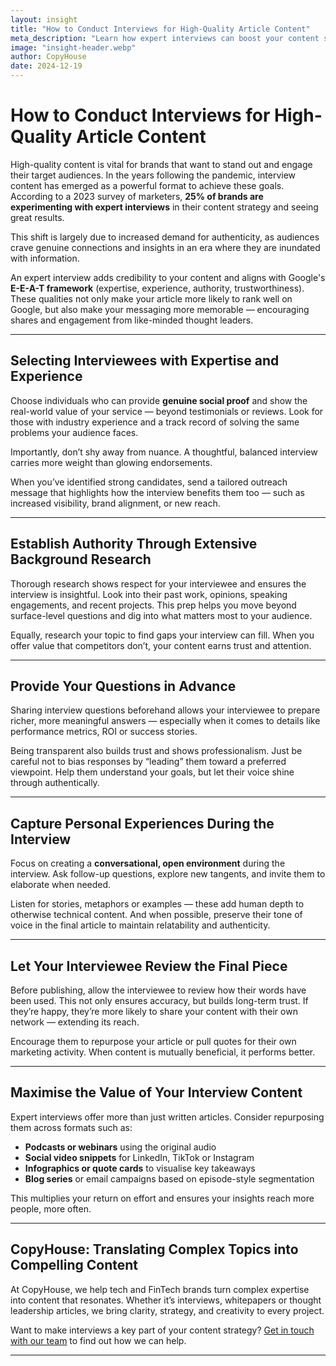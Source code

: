 ```yaml
---
layout: insight
title: "How to Conduct Interviews for High-Quality Article Content"
meta_description: "Learn how expert interviews can boost your content strategy with authenticity, authority, and shareable insights that resonate with your B2B audience."
image: "insight-header.webp"
author: CopyHouse
date: 2024-12-19
---
```


# How to Conduct Interviews for High-Quality Article Content

High-quality content is vital for brands that want to stand out and engage their target audiences. In the years following the pandemic, interview content has emerged as a powerful format to achieve these goals. According to a 2023 survey of marketers, **25% of brands are experimenting with expert interviews** in their content strategy and seeing great results.

This shift is largely due to increased demand for authenticity, as audiences crave genuine connections and insights in an era where they are inundated with information.

An expert interview adds credibility to your content and aligns with Google's **E-E-A-T framework** (expertise, experience, authority, trustworthiness). These qualities not only make your article more likely to rank well on Google, but also make your messaging more memorable — encouraging shares and engagement from like-minded thought leaders.

---

## Selecting Interviewees with Expertise and Experience

Choose individuals who can provide **genuine social proof** and show the real-world value of your service — beyond testimonials or reviews. Look for those with industry experience and a track record of solving the same problems your audience faces. 

Importantly, don’t shy away from nuance. A thoughtful, balanced interview carries more weight than glowing endorsements.

When you’ve identified strong candidates, send a tailored outreach message that highlights how the interview benefits them too — such as increased visibility, brand alignment, or new reach.

---

## Establish Authority Through Extensive Background Research

Thorough research shows respect for your interviewee and ensures the interview is insightful. Look into their past work, opinions, speaking engagements, and recent projects. This prep helps you move beyond surface-level questions and dig into what matters most to your audience.

Equally, research your topic to find gaps your interview can fill. When you offer value that competitors don’t, your content earns trust and attention.

---

## Provide Your Questions in Advance

Sharing interview questions beforehand allows your interviewee to prepare richer, more meaningful answers — especially when it comes to details like performance metrics, ROI or success stories.

Being transparent also builds trust and shows professionalism. Just be careful not to bias responses by “leading” them toward a preferred viewpoint. Help them understand your goals, but let their voice shine through authentically.

---

## Capture Personal Experiences During the Interview

Focus on creating a **conversational, open environment** during the interview. Ask follow-up questions, explore new tangents, and invite them to elaborate when needed.

Listen for stories, metaphors or examples — these add human depth to otherwise technical content. And when possible, preserve their tone of voice in the final article to maintain relatability and authenticity.

---

## Let Your Interviewee Review the Final Piece

Before publishing, allow the interviewee to review how their words have been used. This not only ensures accuracy, but builds long-term trust. If they’re happy, they’re more likely to share your content with their own network — extending its reach.

Encourage them to repurpose your article or pull quotes for their own marketing activity. When content is mutually beneficial, it performs better.

---

## Maximise the Value of Your Interview Content

Expert interviews offer more than just written articles. Consider repurposing them across formats such as:

- **Podcasts or webinars** using the original audio
- **Social video snippets** for LinkedIn, TikTok or Instagram
- **Infographics or quote cards** to visualise key takeaways
- **Blog series** or email campaigns based on episode-style segmentation

This multiplies your return on effort and ensures your insights reach more people, more often.

---

## CopyHouse: Translating Complex Topics into Compelling Content

At CopyHouse, we help tech and FinTech brands turn complex expertise into content that resonates. Whether it’s interviews, whitepapers or thought leadership articles, we bring clarity, strategy, and creativity to every project.

Want to make interviews a key part of your content strategy? [Get in touch with our team](https://www.copyhouse.io/contact) to find out how we can help.

---
